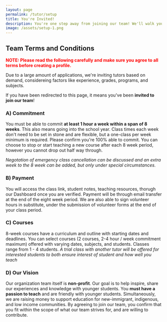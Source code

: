 ```yaml
---
layout: page
permalink: /tutor/setup
title: You're Invited!
description: You're one step away from joining our team! We'll walk you through it.
image: /assets/setup-1.png
---
```



## Team Terms and Conditions

<p style='color:red'><b>NOTE: Please read the following carefully and make sure you agree to all terms before creating a profile.</b></p>



Due to a large amount of applications, we're inviting tutors based on demand, considereing factors like experience, grades, programs, and subjects.

If you have been redirected to this page, it means you've been **invited to join our team**!

### A) Commitment
You must be able to commit <b>at least 1 hour a week within a span of 8 weeks</b>. This also means going into the school year. Class times each week don't need to be set in stone and are flexible, but a one-class per week minimum is required. Please confirm you're 100% able to commit. You can choose to stop or start teaching a new course after each 8 week period, however you cannot drop out half way through. 

*Negotation of emergency class cancellation can be discussed and an extra week to the 8 week can be added, but only under special circumstances.*
 
### B) Payment

You will access the class link, student notes, teaching resources, thorugh our Dashboard once you are verified. Payment will be through email transfer at the end of the eight week period. We are also able to sign volunteer hours in substitute, under the submission of volunteer forms at the end of your class period.

### C) Courses

8-week courses have a curriculum and outline with starting dates and deadlines. You can select courses (2 courses, 2-4 hour / week commitment maximum) offered with varying dates, subjects, and students. Classes range from 1 - 4 students. *A trial class with another tutor will be offered for interested students to both ensure interest of student and how well you teach*

### D) Our Vision

Our organization team itself is **non-profit**. Our goal is to help inspire, share our experiences and knowledge with younger students. You **must have a passion to teach** and are friendly with younger students. Simultaneously, we are raising money to support education for new-immigrant, indigenous, and low income communities. By agreeing to join our team, you confirm that you fit within the scope of what our team strives for, and are willing to contribute.
<br>
<br>
